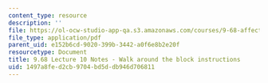 ```yaml
---
content_type: resource
description: ''
file: https://ol-ocw-studio-app-qa.s3.amazonaws.com/courses/9-68-affect-neurobiological-psychological-and-sociocultural-counterparts-of-feelings-spring-2013/1497a8fed2cb9704bd5ddb946d706811_MIT9_68S13_Wk_Ad_Blck_L10.pdf
file_type: application/pdf
parent_uid: e152b6cd-9020-399b-3442-a0f6e8b2e20f
resourcetype: Document
title: 9.68 Lecture 10 Notes - Walk around the block instructions
uid: 1497a8fe-d2cb-9704-bd5d-db946d706811
---
```

